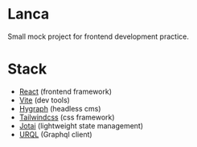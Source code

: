 # Lanca

Small mock project for frontend development practice.

# Stack

- [React](https://nextjs.org/) (frontend framework)
- [Vite](https://vitejs.dev/) (dev tools)
- [Hygraph](https://hygraph.com) (headless cms)
- [Tailwindcss](https://tailwindcss.com/) (css framework)
- [Jotai](https://jotai.org/) (lightweight state management)
- [URQL](https://formidable.com/open-source/urql/) (Graphql client)
